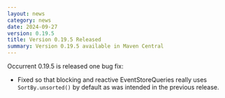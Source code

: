 ```yaml
---
layout: news
category: news
date: 2024-09-27
version: 0.19.5
title: Version 0.19.5 Released
summary: Version 0.19.5 available in Maven Central 
---
```


Occurrent 0.19.5 is released one bug fix:

* Fixed so that blocking and reactive EventStoreQueries really uses `SortBy.unsorted()` by default as was intended in the previous release.  
